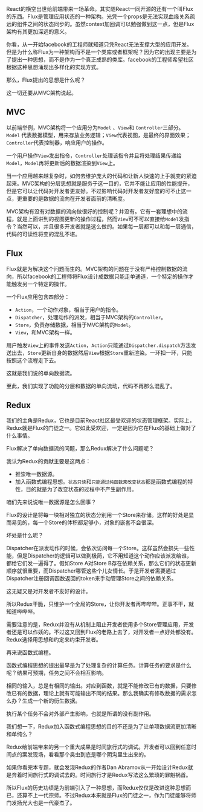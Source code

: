 React的横空出世给前端带来一场革命。其实随React一同开源的还有一个叫Flux的东西。Flux是管理应用状态的一种架构。光凭一个props是无法实现血缘关系疏远的组件之间的状态同步的。虽然context加回调可以勉强做到这一点，但是Flux架构有其更加深远的意义。

你看，从一开始facebook的工程师就知道只凭React无法支撑大型的应用开发。但是为什么称Flux为一种架构而不是一个类库或者框架呢？因为它的出现主要是为了提出一种思想，而不是作为一个真正成熟的类库。facebook的工程师希望社区根据这种思想涌现出多样化的实现方式。

那么，Flux提出的思想是什么呢？

这一切还要从MVC架构说起。

## MVC

以前端举例，MVC架构将一个应用分为`Model` 、`View`和 `Controller`三部分。`Model` 代表数据模型，用来存放业务逻辑；`View`代表视图，是最终的界面效果；`Controller`代表控制器，响应用户的操作。

一个用户操作`View`发出指令，`Controller`处理该指令并且将处理结果传递给`Model`，`Model`再将更新后的数据渲染到`View`上。

当一个应用越来越复杂时，如何去维护庞大的代码和让新人快速的上手就变的紧迫起来。MVC架构的分层思想就是服务于这一目的，它并不能让应用的性能提升，但是它可以让代码对开发者更友好。不过影响代码对开发者友好度的可不止这一点，更重要的是数据的流向在开发者面前的清晰度。

MVC架构有没有对数据的流向做很好的控制呢？并没有。它有一套理想中的流程，就是上面讲到的视图更新的操作过程，然而`View`可不可以直接给`Model`发指令？当然可以，并且很多开发者就是这么做的。如果每一层都可以和每一层通信，代码的可读性将变的混乱不堪。

## Flux

Flux就是为解决这个问题而生的。MVC架构的问题在于没有严格控制数据的流向，所以facebook的工程师将Flux设计成数据只能走单通道，一个特定的操作才能触发另一个特定的操作。

一个Flux应用包含四部分：

- `Action`，一个动作对象，相当于用户的指令。
- `Dispatcher`，处理动作的派发，相当于MVC架构的`Controller`。
- `Store`，负责存储数据，相当于MVC架构的`Model`。
- `View`，和MVC架构一样。

用户触发`View`上的事件发送`Action`，`Action`只能通过`Dispatcher.dispatch`方法发送出去，`Store`更新自身的数据然后`View`根据`Store`重新渲染。一环扣一环，只能按照这个流程走下去。

这就是我们说的单向数据流。

至此，我们实现了功能的分层和数据的单向流动，代码不再那么混乱了。

## Redux

我们的主角是Redux，它也是目前React社区最受欢迎的状态管理框架。实际上，Redux就是Flux的门徒之一。它如此受欢迎，一定是因为它在Flux的基础上做对了什么事情。

Flux解决了单向数据流的问题，那么Redux解决了什么问题呢？

我认为Redux的贡献主要是这两点：

- 推崇唯一数据源。
- 加入函数式编程思想。`状态只读`和`只能通过纯函数来改变状态`都是函数式编程的特性，目的就是为了改变状态的过程中不产生副作用。

咱们先来说说唯一数据源是怎么回事？

Flux的设计是将每一块相对独立的状态分别用一个Store来存储。这样的好处是显而易见的，每一个Store的体积都足够小，对象的嵌套不会很深。

坏处是什么呢？

Dispatcher在派发动作的时候，会依次访问每一个Store。这样虽然会损失一些性能，但是Dispatcher的逻辑可以做到极简，它不用知道这个动作应该派发给谁，都给它们发一遍得了。假如Store A对Store B存在依赖关系，那么它们的状态更新顺序就很重要，而Dispatcher哪管这些个儿女情长。于是开发者需要通过Dispatcher注册回调函数返回的token来手动管理Store之间的依赖关系。

这无疑又是对开发者不友好的设计。

所以Redux干脆，只维护一个全局的Store，让你开发者再哔哔哔。正事不干，就知道哔哔哔。

需要注意的是，Redux并没有从机制上阻止开发者使用多个Store管理应用，开发者还是可以作妖的。不过这又回到Flux的老路上去了，对开发者一点好处都没有。Redux选择用思想和约定来约束开发者。

再来说函数式编程。

函数式编程思想的提出最早是为了处理复杂的计算任务。计算任务的要求是什么呢？结果可预期，任务之间不会相互影响。

相同的输入，总是有相同的输出。对应到函数，就是不能修改已有的数据，只要修改已有的数据，理论上就有可能输出不同的结果。那么我确实有修改数据的需求怎么办？生成一个新的衍生数据。

执行某个任务不会对外部产生影响，也就是所谓的没有副作用。

我们想一下，Redux加入函数式编程思想的目的不还是为了让单项数据流更加清晰和单纯么？

Redux给前端带来的另一个重大成果是时间旅行式的调试。开发者可以回到任意时间点的案发现场，看看那个臭虫到底是哪个阴沟里生出来的。

如果你看完本专题，就会发现Redux的作者Dan Abramov从一开始设计Redux就是奔着时间旅行式的调试去的。时间旅行才是Redux写法这么繁琐的罪魁祸首。

所以Flux的历史功绩是为前端引入了一种思想，而Redux仅仅是改进这种思想而已，还算不上一代宗师。不过Redux本来就是Flux的门徒之一，作为门徒能够将师门发扬光大也是一代豪杰了。